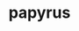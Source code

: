 ---
title: "papyrus"
layout: cache
categories: [package, v0.21.1]
meta: {"versions": ["1.0.2"], "compilers": ["cce@=15.0.1", "gcc@=11.4.0", "gcc@=9.4.0", "oneapi@=2023.2.0"], "oss": ["rhel8", "ubuntu20.04"], "platforms": ["linux"], "targets": ["neoverse_v1", "ppc64le", "x86_64_v3", "zen4"], "stacks": ["e4s", "e4s-cray-rhel", "e4s-neoverse_v1", "e4s-oneapi", "e4s-power", "root"], "num_specs": 5, "num_specs_by_stack": {"root": 5, "e4s-cray-rhel": 1, "e4s-neoverse_v1": 1, "e4s-power": 1, "e4s": 1, "e4s-oneapi": 1}}
spec_details: [{"hash": "ubw2hqiklm7rvz5hhfl5otrk2tsw2o2x", "compiler": "cce@=15.0.1", "versions": ["1.0.2"], "os": "rhel8", "platform": "linux", "target": "zen4", "variants": ["build_system=cmake", "build_type=Release", "generator=make", "~ipo"], "stacks": ["root", "e4s-cray-rhel"], "size": "-", "tarball": "https://binaries.spack.io/releases/v0.21.1/build_cache/linux-rhel8-zen4/cce-15.0.1/papyrus-1.0.2/linux-rhel8-zen4-cce-15.0.1-papyrus-1.0.2-ubw2hqiklm7rvz5hhfl5otrk2tsw2o2x.spack"}, {"hash": "vucbfb3l77vn46lpuakedewdiwakdxdi", "compiler": "gcc@=11.4.0", "versions": ["1.0.2"], "os": "ubuntu20.04", "platform": "linux", "target": "neoverse_v1", "variants": ["build_system=cmake", "build_type=Release", "generator=make", "~ipo"], "stacks": ["e4s-neoverse_v1", "root"], "size": "-", "tarball": "https://binaries.spack.io/releases/v0.21.1/build_cache/linux-ubuntu20.04-neoverse_v1/gcc-11.4.0/papyrus-1.0.2/linux-ubuntu20.04-neoverse_v1-gcc-11.4.0-papyrus-1.0.2-vucbfb3l77vn46lpuakedewdiwakdxdi.spack"}, {"hash": "fqcuau5z4qftfo722kjac2uur42xq3dg", "compiler": "gcc@=9.4.0", "versions": ["1.0.2"], "os": "ubuntu20.04", "platform": "linux", "target": "ppc64le", "variants": ["build_system=cmake", "build_type=Release", "generator=make", "~ipo"], "stacks": ["root", "e4s-power"], "size": "-", "tarball": "https://binaries.spack.io/releases/v0.21.1/build_cache/linux-ubuntu20.04-ppc64le/gcc-9.4.0/papyrus-1.0.2/linux-ubuntu20.04-ppc64le-gcc-9.4.0-papyrus-1.0.2-fqcuau5z4qftfo722kjac2uur42xq3dg.spack"}, {"hash": "eyffqd6ldbihlmvajl7orp6dvf2xabaw", "compiler": "gcc@=11.4.0", "versions": ["1.0.2"], "os": "ubuntu20.04", "platform": "linux", "target": "x86_64_v3", "variants": ["build_system=cmake", "build_type=Release", "generator=make", "~ipo"], "stacks": ["e4s", "root"], "size": "-", "tarball": "https://binaries.spack.io/releases/v0.21.1/build_cache/linux-ubuntu20.04-x86_64_v3/gcc-11.4.0/papyrus-1.0.2/linux-ubuntu20.04-x86_64_v3-gcc-11.4.0-papyrus-1.0.2-eyffqd6ldbihlmvajl7orp6dvf2xabaw.spack"}, {"hash": "uhopjhwko6qoh7oqhnhmyahx4ddmq2f4", "compiler": "oneapi@=2023.2.0", "versions": ["1.0.2"], "os": "ubuntu20.04", "platform": "linux", "target": "x86_64_v3", "variants": ["build_system=cmake", "build_type=Release", "generator=make", "~ipo"], "stacks": ["root", "e4s-oneapi"], "size": "-", "tarball": "https://binaries.spack.io/releases/v0.21.1/build_cache/linux-ubuntu20.04-x86_64_v3/oneapi-2023.2.0/papyrus-1.0.2/linux-ubuntu20.04-x86_64_v3-oneapi-2023.2.0-papyrus-1.0.2-uhopjhwko6qoh7oqhnhmyahx4ddmq2f4.spack"}]
---